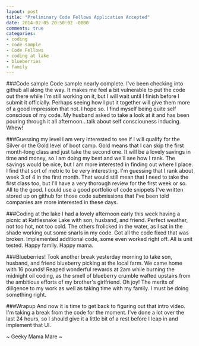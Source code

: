 ```yaml
---
layout: post
title: "Preliminary Code Fellows Application Accepted"
date: 2014-02-05 20:50:02 -0800
comments: true
categories:
- coding
- code sample
- Code Fellows
- coding at lake
- blueberries
- family
---
```

###Code sample
Code sample nearly complete.  I've been checking into github all along the way.  It makes me feel a bit vulnerable to put the code out there while I'm still working on it, but I will wait until I finish before I submit it officially.  Perhaps seeing how I put it together will give them more of a good impression that not.  I hope so.  I find myself being quite self conscious of my code.  My husband asked to take a look at it and has been pouring through it all afternoon...talk about self consciouness inducing.  Whew!

###Guessing my level
I am very interested to see if I will qualify for the Silver or the Gold level of boot camp.  Gold means that I can skip the first month-long class and just take the second one.  It will be a lovely savings in time and money, so I am doing my best and we'll see how I rank.  The savings would be nice, but I am more interested in finding out where I place.  I find that sort of metric to be very interesting.  I'm guessing that I rank about week 3 of 4 in the first month.  That would still mean that I need to take the first class too, but I'll have a very thorough review for the first week or so.  All to the good.  I could use a good portfolio of code snippets I've written stored up on github for those code submissions that I've been told companies are more interested in these days.

###Coding at the lake
I had a lovely afternoon early this week having a picnic at Rattlesnake Lake with son, husband, and friend.  Perfect weather, not too hot, not too cold.  The others frolicked in the water, as I sat in the shade working out some snarls in my code.  Got all the code fixed that was broken.  Implemented additional code, some even worked right off.  All is unit tested.  Happy family.  Happy mama.

###Blueberries!
Took another break yesterday morning to take son, husband, and friend blueberry picking at the local farm.  We came home with 16 pounds!  Reaped wonderful rewards at 2am while burning the midnight oil coding, as the smell of blueberry crumble wafted upstairs from the ambitious efforts of my brother's girlfriend.  Oh joy!  The merits of diligence to my work as well as taking time with my family.  I must be doing something right.

###Wrapup
And now it is time to get back to figuring out that intro video.  I'm taking a break from the code for the moment.  I've done a lot over the last 24 hours, so I should give it a little bit of a rest before I leap in and implement that UI.

~ Geeky Mama Mare ~
